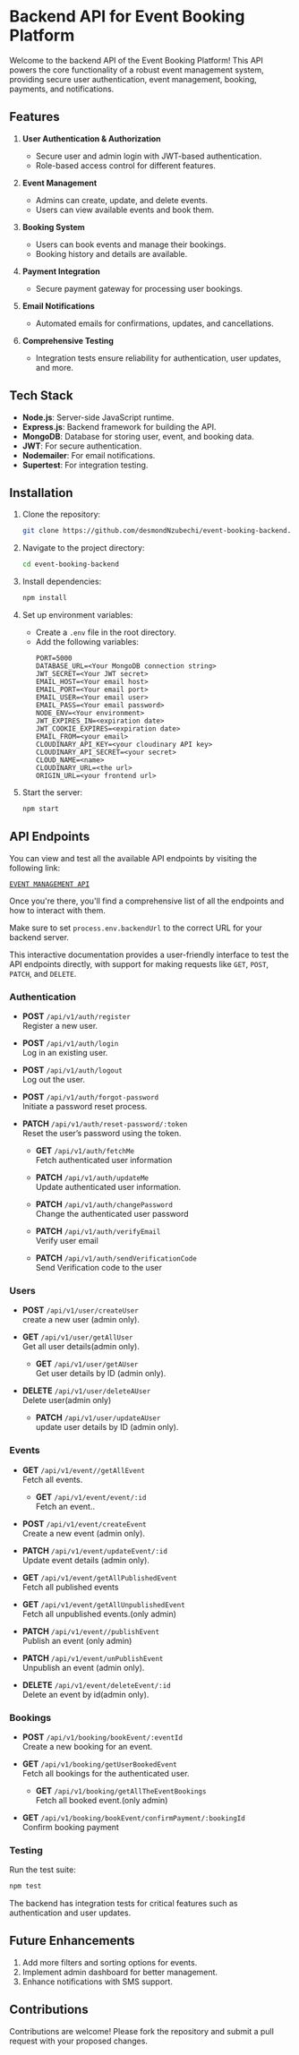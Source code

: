# Backend API for Event Booking Platform  

Welcome to the backend API of the Event Booking Platform! This API powers the core functionality of a robust event management system, providing secure user authentication, event management, booking, payments, and notifications.  

## Features  

1. **User Authentication & Authorization**  
   - Secure user and admin login with JWT-based authentication.  
   - Role-based access control for different features.  

2. **Event Management**  
   - Admins can create, update, and delete events.  
   - Users can view available events and book them.  

3. **Booking System**  
   - Users can book events and manage their bookings.  
   - Booking history and details are available.  

4. **Payment Integration**  
   - Secure payment gateway for processing user bookings.  

5. **Email Notifications**  
   - Automated emails for confirmations, updates, and cancellations.  

6. **Comprehensive Testing**  
   - Integration tests ensure reliability for authentication, user updates, and more.  

## Tech Stack  

- **Node.js**: Server-side JavaScript runtime.  
- **Express.js**: Backend framework for building the API.  
- **MongoDB**: Database for storing user, event, and booking data.  
- **JWT**: For secure authentication.  
- **Nodemailer**: For email notifications.  
- **Supertest**: For integration testing.  

## Installation  

1. Clone the repository:  
   ```bash  
   git clone https://github.com/desmondNzubechi/event-booking-backend.git  
   ```  

2. Navigate to the project directory:  
   ```bash  
   cd event-booking-backend  
   ```  

3. Install dependencies:  
   ```bash  
   npm install  
   ```  

4. Set up environment variables:  
   - Create a `.env` file in the root directory.  
   - Add the following variables:  
     ```plaintext  
     PORT=5000  
     DATABASE_URL=<Your MongoDB connection string>  
     JWT_SECRET=<Your JWT secret>  
     EMAIL_HOST=<Your email host>  
     EMAIL_PORT=<Your email port>  
     EMAIL_USER=<Your email user>  
     EMAIL_PASS=<Your email password>  
     NODE_ENV=<Your environment>
     JWT_EXPIRES_IN=<expiration date>
     JWT_COOKIE_EXPIRES=<expiration date>
     EMAIL_FROM=<your email>
     CLOUDINARY_API_KEY=<your cloudinary API key>
     CLOUDINARY_API_SECRET=<your secret>
     CLOUD_NAME=<name>
     CLOUDINARY_URL=<the url>
     ORIGIN_URL=<your frontend url>
     ```  

5. Start the server:  
   ```bash  
   npm start  
   ```  

## API Endpoints  
You can view and test all the available API endpoints by visiting the following link:

[`EVENT MANAGEMENT API`](https://ueventapi.vercel.app/api-docs/)

Once you're there, you'll find a comprehensive list of all the endpoints and how to interact with them.


Make sure to set `process.env.backendUrl` to the correct URL for your backend server.


This interactive documentation provides a user-friendly interface to test the API endpoints directly, with support for making requests like `GET`, `POST`, `PATCH`, and `DELETE`.

### Authentication  

- **POST** `/api/v1/auth/register`  
  Register a new user.  

- **POST** `/api/v1/auth/login`  
  Log in an existing user.  

- **POST** `/api/v1/auth/logout`  
  Log out the user.  

- **POST** `/api/v1/auth/forgot-password`  
  Initiate a password reset process.  

- **PATCH** `/api/v1/auth/reset-password/:token`  
  Reset the user’s password using the token.  

  - **GET** `/api/v1/auth/fetchMe`  
  Fetch authenticated user information

  - **PATCH** `/api/v1/auth/updateMe`  
  Update authenticated user information. 

  - **PATCH** `/api/v1/auth/changePassword`  
  Change the authenticated user password

  - **PATCH** `/api/v1/auth/verifyEmail`  
  Verify user email

  - **PATCH** `/api/v1/auth/sendVerificationCode`  
  Send Verification code to the user


### Users  

- **POST** `/api/v1/user/createUser`  
  create a new user (admin only).  

- **GET** `/api/v1/user/getAllUser`  
  Get all user details(admin only).

  - **GET** `/api/v1/user/getAUser`  
  Get user details by ID (admin only).  

- **DELETE** `/api/v1/user/deleteAUser`  
  Delete user(admin only)

  - **PATCH** `/api/v1/user/updateAUser`  
  update user details by ID (admin only).  
 

### Events  

- **GET** `/api/v1/event//getAllEvent`  
  Fetch all events.  

  - **GET** `/api/v1/event/event/:id`  
  Fetch an event..

- **POST** `/api/v1/event/createEvent`  
  Create a new event (admin only).  

- **PATCH** `/api/v1/event/updateEvent/:id`  
  Update event details (admin only).  

- **GET** `/api/v1/event/getAllPublishedEvent`  
  Fetch all published events

- **GET** `/api/v1/event/getAllUnpublishedEvent`  
  Fetch all unpublished events.(only admin)  

- **PATCH** `/api/v1/event//publishEvent`  
  Publish an event (only admin)

- **PATCH** `/api/v1/event/unPublishEvent`  
  Unpublish an event (admin only).  

- **DELETE** `/api/v1/event/deleteEvent/:id`  
  Delete an event by id(admin only).  

### Bookings  

- **POST** `/api/v1/booking/bookEvent/:eventId`  
  Create a new booking for an event.  

- **GET** `/api/v1/booking/getUserBookedEvent`  
  Fetch all bookings for the authenticated user.  

  - **GET** `/api/v1/booking/getAllTheEventBookings`  
  Fetch all booked event.(only admin)

- **GET** `/api/v1/booking/bookEvent/confirmPayment/:bookingId`  
  Confirm booking payment 

### Testing  

Run the test suite:  
```bash  
npm test  
```  
The backend has integration tests for critical features such as authentication and user updates.  

## Future Enhancements  

1. Add more filters and sorting options for events.  
2. Implement admin dashboard for better management.  
3. Enhance notifications with SMS support.  

## Contributions  

Contributions are welcome! Please fork the repository and submit a pull request with your proposed changes.  